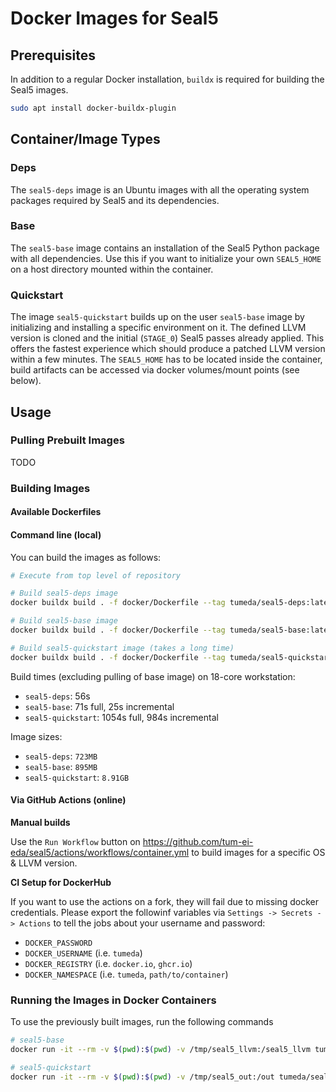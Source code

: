 # Docker Images for Seal5

## Prerequisites

In addition to a regular Docker installation, `buildx` is required for building the Seal5 images.

```sh
sudo apt install docker-buildx-plugin
```

## Container/Image Types

### Deps

The `seal5-deps` image is an Ubuntu images with all the operating system packages required by Seal5 and its dependencies.

### Base

The `seal5-base` image contains an installation of the Seal5 Python package with all dependencies. Use this if you want to initialize your own `SEAL5_HOME` on a host directory mounted within the container.

### Quickstart

The image `seal5-quickstart` builds up on the user `seal5-base` image by initializing and installing a specific environment on it. The defined LLVM version is cloned and the initial (`STAGE_0`) Seal5 passes already applied. This offers the fastest experience which should produce a patched LLVM version within a few minutes. The `SEAL5_HOME` has to be located inside the container, build artifacts can be accessed via docker volumes/mount points (see below).

## Usage

### Pulling Prebuilt Images

TODO

### Building Images

#### Available Dockerfiles

#### Command line (local)

You can build the images as follows:

```sh
# Execute from top level of repository

# Build seal5-deps image
docker buildx build . -f docker/Dockerfile --tag tumeda/seal5-deps:latest-ubuntu-20.04 --target seal5-deps

# Build seal5-base image
docker buildx build . -f docker/Dockerfile --tag tumeda/seal5-base:latest-ubuntu-20.04 --target seal5-base

# Build seal5-quickstart image (takes a long time)
docker buildx build . -f docker/Dockerfile --tag tumeda/seal5-quickstart:latest-ubuntu-20.04-llvmorg-19.1.6 --target seal5-quickstart
```

Build times (excluding pulling of base image) on 18-core workstation:

- `seal5-deps`: 56s
- `seal5-base`: 71s full, 25s incremental
- `seal5-quickstart`: 1054s full, 984s incremental

Image sizes:

- `seal5-deps`: `723MB`
- `seal5-base`: `895MB`
- `seal5-quickstart`: `8.91GB`

#### Via GitHub Actions (online)

**Manual builds**

Use the `Run Workflow` button on https://github.com/tum-ei-eda/seal5/actions/workflows/container.yml to build images for a specific OS & LLVM version.

**CI Setup for DockerHub**

If you want to use the actions on a fork, they will fail due to missing docker credentials. Please export the followinf variables via `Settings -> Secrets -> Actions` to tell the jobs about your username and password:

- `DOCKER_PASSWORD`
- `DOCKER_USERNAME` (i.e. `tumeda`)
- `DOCKER_REGISTRY` (i.e. `docker.io`, `ghcr.io`)
- `DOCKER_NAMESPACE` (i.e. `tumeda`, `path/to/container`)

### Running the Images in Docker Containers

To use the previously built images, run the following commands

```sh
# seal5-base
docker run -it --rm -v $(pwd):$(pwd) -v /tmp/seal5_llvm:/seal5_llvm tumeda/seal5-base seal5 --dir /seal5_llvm wrapper $(pwd)/examples/cdsl/rv_example/Example.core_desc $(pwd)/examples/cfg/patches.yml $(pwd)/examples/cfg/git.yml $(pwd)/examples/cfg/llvm.yml $(pwd)/examples/cfg/filter.yml

# seal5-quickstart
docker run -it --rm -v $(pwd):$(pwd) -v /tmp/seal5_out:/out tumeda/seal5-quickstart seal5 wrapper $(pwd)/examples/cdsl/rv_example/Example.core_desc --out /out
```
